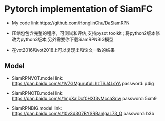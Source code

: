 # Pytorch implementation of SiamFC

- My code link:https://github.com/HonglinChu/DaSiamRPN

- 压缩包包含完整的程序，可测试和评估,支持pysot toolkit ; 将python2版本修改为python3版本,另外需要你下载SiamRPNBIG模型

- 在vot2016和vot2018上可以复现出和论文一致的结果

## Model

- SiamRPNVOT.model link: https://pan.baidu.com/s/1V7GMgurufuILhzTSJ4LsYA password: p4ig

- SiamRPNOTB.model link: https://pan.baidu.com/s/1mpXaIDcf0HXf3vMccaSriw password: 5xm9

- SiamRPNBIG.model link: https://pan.baidu.com/s/10v3d3G7BYSRBanIgaL73_Q password: b3b
